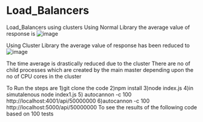# Load_Balancers
Load_Balancers using clusters
Using Normal Library the average value of response is 
![image](https://github.com/saiyaswanth0412/Load_Balancers/assets/60351767/d12642f6-6acc-4ad3-b3a7-f48e56f5c42d)


Using Cluster Library the average value of response has been reduced to 
![image](https://github.com/saiyaswanth0412/Load_Balancers/assets/60351767/1007a4b4-9277-4fbd-ad9e-b88670121ab6)







The time average is drastically reduced due to the cluster 
There are no of child processes which are created by the main master depending upon the no of CPU cores in the cluster 






To Run the steps are 
1)git clone the code
2)npm install
3)node index.js 
4)in simutalenous node index1.js
5) autocannon -c 100 http://localhost:4001/api/50000000
6)autocannon -c 100 http://localhost:5000/api/50000000
To see the results of the following code based on 100 tests
